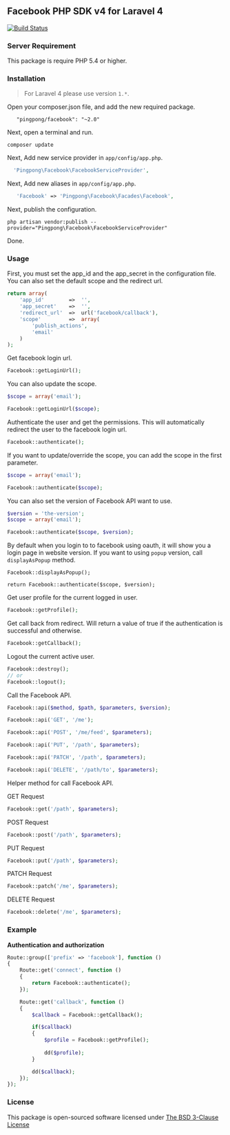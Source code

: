 ## Facebook PHP SDK v4 for Laravel 4

[![Build Status](https://travis-ci.org/pingpong-labs/facebook.svg?branch=master)](https://travis-ci.org/pingpong-labs/facebook)

### Server Requirement

This package is require PHP 5.4 or higher.

### Installation

> For Laravel 4 please use version `1.*`.

Open your composer.json file, and add the new required package.
```
   "pingpong/facebook": "~2.0"
```
Next, open a terminal and run.
```
composer update
```

Next, Add new service provider in `app/config/app.php`.

```php
  'Pingpong\Facebook\FacebookServiceProvider',
```

Next, Add new aliases in `app/config/app.php`.

```php
   'Facebook' => 'Pingpong\Facebook\Facades\Facebook',
```

Next, publish the configuration.
```
php artisan vendor:publish --provider="Pingpong\Facebook\FacebookServiceProvider"
```

Done.

### Usage

First, you must set the app_id and the app_secret in the configuration file. You can also set the default scope and the redirect url.

```php
return array(
	'app_id'		=>	'',
	'app_secret'	=>	'',
	'redirect_url'	=>	url('facebook/callback'),
	'scope'			=>  array(
		'publish_actions',
		'email'
	)
);
```

Get facebook login url.
```php
Facebook::getLoginUrl();
```

You can also update the scope.
```php
$scope = array('email');

Facebook::getLoginUrl($scope);
```

Authenticate the user and get the permissions. This will automatically redirect the user to the facebook login url.
```php
Facebook::authenticate();
```

If you want to update/override the scope, you can add the scope in the first parameter.
```php
$scope = array('email');

Facebook::authenticate($scope);
```

You can also set the version of Facebook API want to use.
```php
$version = 'the-version';
$scope = array('email');

Facebook::authenticate($scope, $version);
```

By default when you login to to facebook using oauth, it will show you a login page in website version. If you want to using `popup` version, call `displayAsPopup` method.

```
Facebook::displayAsPopup();

return Facebook::authenticate($scope, $version);
``` 

Get user profile for the current logged in user.
```php
Facebook::getProfile();
```

Get call back from redirect. Will return a value of true if the authentication is successful and otherwise.
```php
Facebook::getCallback();
```

Logout the current active user.
```php
Facebook::destroy();
// or
Facebook::logout();
```

Call the Facebook API.
```php
Facebook::api($method, $path, $parameters, $version);

Facebook::api('GET', '/me');

Facebook::api('POST', '/me/feed', $parameters);

Facebook::api('PUT', '/path', $parameters);

Facebook::api('PATCH', '/path', $parameters);

Facebook::api('DELETE', '/path/to', $parameters);
```

Helper method for call Facebook API.

GET Request
```php
Facebook::get('/path', $parameters);
```

POST Request
```php
Facebook::post('/path', $parameters);
```

PUT Request
```php
Facebook::put('/path', $parameters);
```

PATCH Request
```php
Facebook::patch('/me', $parameters);
```

DELETE Request
```php
Facebook::delete('/me', $parameters);
```
### Example

**Authentication and authorization**

```php
Route::group(['prefix' => 'facebook'], function ()
{
	Route::get('connect', function ()
	{
		return Facebook::authenticate();
	});

	Route::get('callback', function ()
	{
		$callback = Facebook::getCallback();

		if($callback)
		{
			$profile = Facebook::getProfile();
			
			dd($profile);
		}

		dd($callback);
	});
});
```

### License

This package is open-sourced software licensed under [The BSD 3-Clause License](http://opensource.org/licenses/BSD-3-Clause)
